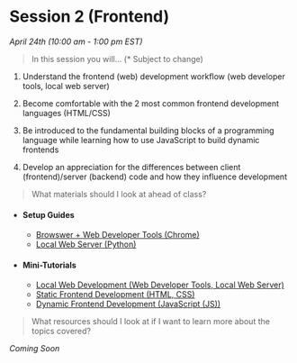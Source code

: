 # Session 2 (Frontend)
*April 24th (10:00 am - 1:00 pm EST)*

> In this session you will... (* Subject to change)

1) Understand the frontend (web) development workflow (web developer tools, local web server)

2) Become comfortable with the 2 most common frontend development languages (HTML/CSS)

3) Be introduced to the fundamental building blocks of a programming language while learning how to use JavaScript to build dynamic frontends

4) Develop an appreciation for the differences between client (frontend)/server (backend) code and how they influence development


> What materials should I look at ahead of class?

- #### Setup Guides 
	* [Browswer + Web Developer Tools (Chrome)](https://support.google.com/chrome/answer/95346?co=GENIE.Platform%3DDesktop&hl=en)
	* [Local Web Server (Python)](/session2/setup_python.md)

- #### Mini-Tutorials
	* [Local Web Development (Web Developer Tools, Local Web Server)](/session2/tutorial_localwebdevelopment.md)
	* [Static Frontend Development (HTML, CSS)](/session2/tutorial_html_css.md)
	* [Dynamic Frontend Development (JavaScript (JS))](/session2/tutorial_js.md)

> What resources should I look at if I want to learn more about the topics covered?

*Coming Soon*

